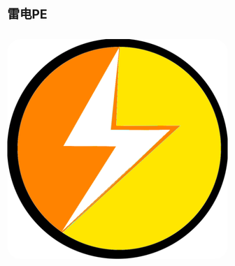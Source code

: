 # 雷电PE
<h1 align="center">
  <img src="https://raw.githubusercontent.com/yiont/LightPE/main/light.png" alt="LightPE" width="900" style="border-radius: 30px">
</h1>
